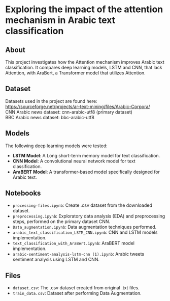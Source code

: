 # Exploring the impact of the attention mechanism in Arabic text classification

## About
This project investigates how the Attention mechanism improves Arabic text classification. It compares deep learning models, LSTM and CNN, that lack Attention, with AraBert, a Transformer model that utilizes Attention.

## Dataset
Datasets used in the project are found here:
https://sourceforge.net/projects/ar-text-mining/files/Arabic-Corpora/ <br/>
CNN Arabic news dataset: cnn-arabic-utf8 (primary dataset) <br/>
BBC Arabic news dataset: bbc-arabic-utf8

## Models
The following deep learning models were tested:
- **LSTM Model**: A Long short-term memory model for text classification.
- **CNN Model**: A convolutional neural network model for text classification.
- **AraBERT Model**: A transformer-based model specifically designed for Arabic text.

## Notebooks
- `processing-files.ipynb`: Create .csv dataset from the downloaded dataset.
- `preprocessing.ipynb`: Exploratory data analysis (EDA) and preprocessing steps, performed on the primary dataset CNN.
- `Data_augmentation.ipynb`: Data augmentation techniques performed.
- `arabic_text_classification_LSTM_CNN.ipynb`: CNN and LSTM models implementation.
- `text_classification_with_AraBert.ipynb`:  AraBERT model implementation.
- `arabic-sentiment-analysis-lstm-cnn (1).ipynb`: Arabic tweets sentiment analysis using LSTM and CNN.

## Files
- `dataset.csv`: The .csv dataset created from original .txt files.
- `train_data.csv`: Dataset after performing Data Augmentation.
